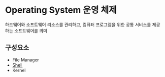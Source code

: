 # Operating System 운영 체제

하드웨어와 소프트웨어 리소스를 관리하고, 컴퓨터 프로그램을 위한 공통 서비스를 제공하는 소프트웨어를 의미

## 구성요소
- File Manager
- [Shell](Shell)
- Kernel